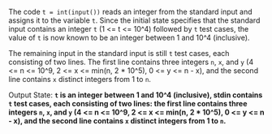 The code `t = int(input())` reads an integer from the standard input and assigns it to the variable `t`. Since the initial state specifies that the standard input contains an integer `t` (1 <= t <= 10^4) followed by `t` test cases, the value of `t` is now known to be an integer between 1 and 10^4 (inclusive).

The remaining input in the standard input is still `t` test cases, each consisting of two lines. The first line contains three integers `n`, `x`, and `y` (4 <= n <= 10^9, 2 <= x <= min(n, 2 * 10^5), 0 <= y <= n - x), and the second line contains `x` distinct integers from 1 to `n`.

Output State: **`t` is an integer between 1 and 10^4 (inclusive), stdin contains `t` test cases, each consisting of two lines: the first line contains three integers `n`, `x`, and `y` (4 <= n <= 10^9, 2 <= x <= min(n, 2 * 10^5), 0 <= y <= n - x), and the second line contains `x` distinct integers from 1 to `n`.**